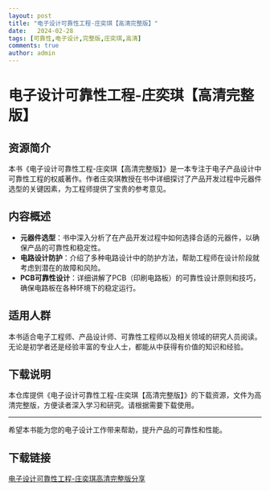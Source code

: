 ```yaml
---
layout: post
title: "电子设计可靠性工程-庄奕琪【高清完整版】"
date:   2024-02-28
tags: [可靠性,电子设计,完整版,庄奕琪,高清]
comments: true
author: admin
---
```

# 电子设计可靠性工程-庄奕琪【高清完整版】

## 资源简介

本书《电子设计可靠性工程-庄奕琪【高清完整版】》是一本专注于电子产品设计中可靠性工程的权威著作。作者庄奕琪教授在书中详细探讨了产品开发过程中元器件选型的关键因素，为工程师提供了宝贵的参考意见。

## 内容概述

- **元器件选型**：书中深入分析了在产品开发过程中如何选择合适的元器件，以确保产品的可靠性和稳定性。
- **电路设计防护**：介绍了多种电路设计中的防护方法，帮助工程师在设计阶段就考虑到潜在的故障和风险。
- **PCB可靠性设计**：详细讲解了PCB（印刷电路板）的可靠性设计原则和技巧，确保电路板在各种环境下的稳定运行。

## 适用人群

本书适合电子工程师、产品设计师、可靠性工程师以及相关领域的研究人员阅读。无论是初学者还是经验丰富的专业人士，都能从中获得有价值的知识和经验。

## 下载说明

本仓库提供《电子设计可靠性工程-庄奕琪【高清完整版】》的下载资源，文件为高清完整版，方便读者深入学习和研究。请根据需要下载使用。

---

希望本书能为您的电子设计工作带来帮助，提升产品的可靠性和性能。

## 下载链接

[电子设计可靠性工程-庄奕琪高清完整版分享](https://pan.quark.cn/s/eecda47e2c89)